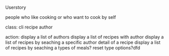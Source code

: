 Userstory

people who like cooking or who want to cook by self

class:
  cli
  recipe
  author

action:
  display a list of authors
  display a list of recipes with author
  display a list of recipes by seaching a specific author
  detail of a recipe
  display a list of recipes by seaching a types of meals?
  reset type options?dfd